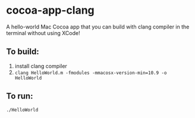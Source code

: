 # cocoa-app-clang
A hello-world Mac Cocoa app that you can build with clang compiler in the terminal without using XCode!

## To build:
1. install clang compiler
2. ```clang HelloWorld.m -fmodules -mmacosx-version-min=10.9 -o HelloWorld```

## To run:
	./HelloWorld